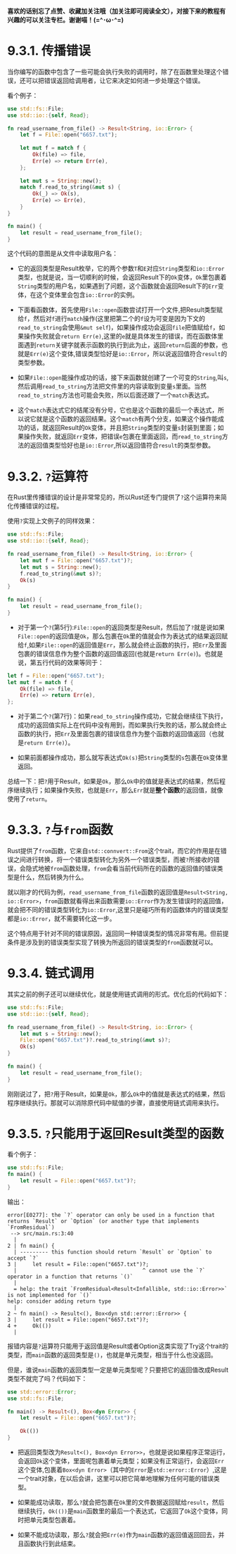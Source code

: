 **喜欢的话别忘了点赞、收藏加关注哦（加关注即可阅读全文），对接下来的教程有兴趣的可以关注专栏。谢谢喵！(=^･ω･^=)**
# 9.3.1. 传播错误
当你编写的函数中包含了一些可能会执行失败的调用时，除了在函数里处理这个错误，还可以把错误返回给调用者，让它来决定如何进一步处理这个错误。

看个例子：
```rust
use std::fs::File;  
use std::io::{self, Read};  
  
fn read_username_from_file() -> Result<String, io::Error> {  
    let f = File::open("6657.txt");  
  
    let mut f = match f {  
        Ok(file) => file,  
        Err(e) => return Err(e),  
    };  
  
    let mut s = String::new();  
    match f.read_to_string(&mut s) {  
        Ok(_) => Ok(s),  
        Err(e) => Err(e),  
    }  
}

fn main() {  
    let result = read_username_from_file();  
}
```
这个代码的意图是从文件中读取用户名：
- 它的返回类型是Result枚举，它的两个参数`T`和`E`对应`String`类型和`io::Error`类型，也就是说，当一切顺利的时候，会返回Result下的`Ok`变体，`Ok`里包裹着`String`类型的用户名，如果遇到了问题，这个函数就会返回Result下的`Err`变体，在这个变体里会包含`io::Error`的实例。

- 下面看函数体，首先使用`File::open`函数尝试打开一个文件,把Result类型赋给`f`，然后对`f`进行`match`操作(这里把第二个的`f`设为可变是因为下文的`read_to_string`会使用`&mut self`)，如果操作成功会返回`file`把值赋给`f`，如果操作失败就会`return Err(e)`,这里的`e`就是具体发生的错误，而在函数体里面遇到`return`关键字就表示函数的执行到此为止，返回`return`后面的参数，也就是`Err(e)`这个变体,错误类型恰好是`io::Error`，所以说返回值符合`result`的类型参数。

- 如果`File::open`能操作成功的话，接下来函数就创建了一个可变的`String`,叫`s`,然后调用`read_to_string`方法把文件里的内容读取到变量`s`里面。当然`read_to_string`方法也可能会失败，所以后面还跟了一个`match`表达式。

- 这个`match`表达式它的结尾没有分号，它也是这个函数的最后一个表达式，所以说它就是这个函数的返回结果。这个`match`有两个分支，如果这个操作能成功的话，就返回Result的`Ok`变体，并且把`String`类型的变量`s`封装到里面；如果操作失败，就返回`Err`变体，把错误`e`包裹在里面返回，而`read_to_string`方法的返回值类型恰好也是`io::Error`,所以返回值符合`result`的类型参数。

# 9.3.2. `?`运算符
在Rust里传播错误的设计是非常常见的，所以Rust还专门提供了`?`这个运算符来简化传播错误的过程。

使用`?`实现上文例子的同样效果：
```rust
use std::fs::File;  
use std::io::{self, Read};  
  
fn read_username_from_file() -> Result<String, io::Error> {  
    let mut f = File::open("6657.txt")?;  
    let mut s = String::new();  
    f.read_to_string(&mut s)?;  
    Ok(s)  
}  
  
fn main() {  
    let result = read_username_from_file();  
}
```
- 对于第一个`?`(第5行):`File::open`的返回类型是Result，然后加了`?`就是说如果`File::open`的返回值是`Ok`，那么包裹在`Ok`里的值就会作为表达式的结果返回赋给`f`,如果`File::open`的返回值是`Err`，那么就会终止函数的执行，把`Err`及里面包裹的错误信息作为整个函数的返回值返回(也就是`return Err(e)`)。也就是说，第五行代码的效果等同于：
```rust
let f = File::open("6657.txt");  
let mut f = match f {  
    Ok(file) => file,  
    Err(e) => return Err(e),  
};  
```

- 对于第二个`?`(第7行)：如果`read_to_string`操作成功，它就会继续往下执行，成功的返回值实际上在代码中没有用到，而如果执行失败的话，那么就会终止函数的执行，把`Err`及里面包裹的错误信息作为整个函数的返回值返回（也就是`return Err(e)`）。

- 如果前面都操作成功，那么就写表达式`Ok(s)`把`String`类型的`s`包裹在`Ok`变体里返回。

总结一下：把`?`用于Result，如果是`Ok`，那么`Ok`中的值就是表达式的结果，然后程序继续执行；如果操作失败，也就是`Err`，那么`Err`就是**整个函数**的返回值，就像使用了`return`。

# 9.3.3. `?`与`from`函数
Rust提供了`from`函数，它来自`std::connvert::From`这个trait，而它的作用是在错误之间进行转换，将一个错误类型转化为另外一个错误类型，而被`?`所接收的错误，会隐式地被`from`函数处理，`from`会看当前代码所在的函数的返回值的错误类型是什么，然后转换为什么。

就以刚才的代码为例，`read_username_from_file`函数的返回值是`Result<String, io::Error>`，`from`函数就看得出来函数需要`io::Error`作为发生错误时的返回值，就会把不同的错误类型转化为`io::Error`,这里只是碰巧所有的函数体内的错误类型都是`io::Error`，就不需要转化这一步。

这个特点用于针对不同的错误原因，返回同一种错误类型的情况非常有用。但前提条件是涉及到的错误类型实现了转换为所返回的错误类型的`from`函数就可以。

# 9.3.4. 链式调用
其实之前的例子还可以继续优化，就是使用链式调用的形式。优化后的代码如下：
```rust
use std::fs::File;  
use std::io::{self, Read};  
  
fn read_username_from_file() -> Result<String, io::Error> {  
    let mut s = String::new();  
    File::open("6657.txt")?.read_to_string(&mut s)?;  
    Ok(s)  
}  
  
fn main() {  
    let result = read_username_from_file();  
}
```
刚刚说过了，把`?`用于Result，如果是`Ok`，那么`Ok`中的值就是表达式的结果，然后程序继续执行。那就可以消除原代码中赋值的步骤，直接使用链式调用来执行。

# 9.3.5. `?`只能用于返回Result类型的函数
看个例子：
```rust
use std::fs::File;  
fn main() {  
    let result = File::open("6657.txt")?;  
}
```
输出：
```
error[E0277]: the `?` operator can only be used in a function that returns `Result` or `Option` (or another type that implements `FromResidual`)
 --> src/main.rs:3:40
  |
2 | fn main() {
  | --------- this function should return `Result` or `Option` to accept `?`
3 |     let result = File::open("6657.txt")?;
  |                                        ^ cannot use the `?` operator in a function that returns `()`
  |
  = help: the trait `FromResidual<Result<Infallible, std::io::Error>>` is not implemented for `()`
help: consider adding return type
  |
2 ~ fn main() -> Result<(), Box<dyn std::error::Error>> {
3 |     let result = File::open("6657.txt")?;
4 +     Ok(())
  |
```
报错内容是`?`运算符只能用于返回值是Result或者Option这类实现了Try这个trait的类型，而`main`函数的返回类型是`()`，也就是单元类型，相当于什么也没返回。

但是，谁说`main`函数的返回类型一定是单元类型呢？只要把它的返回值改成Result类型不就完了吗？代码如下：
```rust
use std::error::Error;  
use std::fs::File;  
  
fn main() -> Result<(), Box<dyn Error>> {  
    let result = File::open("6657.txt")?;  
  
    Ok(())  
}
```
- 把返回类型改为`Result<(), Box<dyn Error>>`，也就是说如果程序正常运行，会返回`Ok`这个变体，里面呢包裹着单元类型；如果没有正常运行，会返回`Err`这个变体,包裹着`Box<dyn Error>`（其中的`Error`是`std::error::Error`）,这是一个trait对象，在以后会讲，这里可以把它简单地理解为任何可能的错误类型。

- 如果能成功读取，那么`?`就会把包裹在`Ok`里的文件数据返回赋给`result`，然后继续执行，`Ok(())`是`main`函数里的最后一个表达式，它返回了`Ok`这个变体，同时把单元类型包裹着。

- 如果不能成功读取，那么`?`就会把`Err(e)`作为`main`函数的返回值返回回去，并且函数执行到此结束。
